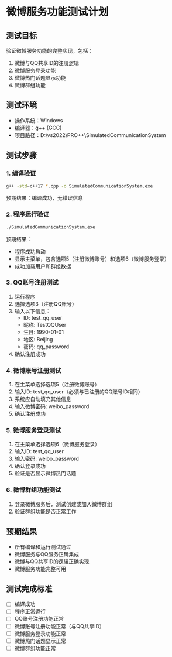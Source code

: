 # 微博服务功能测试计划

## 测试目标
验证微博服务功能的完整实现，包括：
1. 微博与QQ共享ID的注册逻辑
2. 微博服务登录功能
3. 微博热门话题显示功能
4. 微博群组功能

## 测试环境
- 操作系统：Windows
- 编译器：g++ (GCC) 
- 项目路径：D:\vs2022\PRO++\SimulatedCommunicationSystem

## 测试步骤

### 1. 编译验证
```bash
g++ -std=c++17 *.cpp -o SimulatedCommunicationSystem.exe
```
预期结果：编译成功，无错误信息

### 2. 程序运行验证
```bash
./SimulatedCommunicationSystem.exe
```
预期结果：
- 程序成功启动
- 显示主菜单，包含选项5（注册微博账号）和选项6（微博服务登录）
- 成功加载用户和群组数据

### 3. QQ账号注册测试
1. 运行程序
2. 选择选项3（注册QQ账号）
3. 输入以下信息：
   - ID: test_qq_user
   - 昵称: TestQQUser
   - 生日: 1990-01-01
   - 地区: Beijing
   - 密码: qq_password
4. 确认注册成功

### 4. 微博账号注册测试
1. 在主菜单选择选项5（注册微博账号）
2. 输入ID: test_qq_user（必须与已注册的QQ账号ID相同）
3. 系统应自动填充其他信息
4. 输入微博密码: weibo_password
5. 确认注册成功

### 5. 微博服务登录测试
1. 在主菜单选择选项6（微博服务登录）
2. 输入ID: test_qq_user
3. 输入密码: weibo_password
4. 确认登录成功
5. 验证是否显示微博热门话题

### 6. 微博群组功能测试
1. 登录微博服务后，测试创建或加入微博群组
2. 验证群组功能是否正常工作

## 预期结果
- 所有编译和运行测试通过
- 微博服务与QQ服务正确集成
- 微博与QQ共享ID的逻辑正确实现
- 微博服务功能完整可用

## 测试完成标准
- [ ] 编译成功
- [ ] 程序正常运行
- [ ] QQ账号注册功能正常
- [ ] 微博账号注册功能正常（与QQ共享ID）
- [ ] 微博服务登录功能正常
- [ ] 微博热门话题显示正常
- [ ] 微博群组功能正常